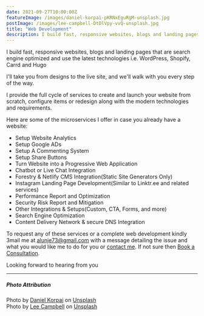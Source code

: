 ```yaml
---
date: 2021-09-27T10:00:00Z
featureImage: /images/daniel-korpai-pKRNxEguRgM-unsplash.jpg
postImage: /images/lee-campbell-DtDlVpy-vvQ-unsplash.jpg
title: "Web Development"
description: I build fast, responsive websites, blogs and landing pages that are search engine optimized and use the latest technologies i.e. WordPress, Shopify, Carrd and Hugo
---
```


I build fast, responsive websites, blogs and landing pages that are search engine optimized and use the latest technologies i.e. WordPress, Shopify, Carrd and Hugo

I'll take you from designs to the live site, and we'll walk with you every step of the way. 

I provide the full cycle of services to create and launch your website from scratch, configure items or redesign along with the modern technologies and requirements.

Here are some of the microservices I offer in case you already have a website:

* Setup Website Analytics
* Setup Google ADs
* Setup A Commenting System
* Setup Share Buttons
* Turn Website into a Progressive Web Application
* Chatbot or Live Chat Integration
* Forestry & Netlify CMS Integration(Static Site Generators Only)
* Instagram Landing Page Development(Similar to Linktr.ee and related services)
* Performance Report and Optimization
* Security Risk Report and Mitigation
* Other Integrations & Setups(Custom, CTA, Forms, and more)
* Search Engine Optimization
* Content Delivery Network & secure DNS Integration

To request any of these services or a complete web development kindly 3mail me at [alunje73@gmail.com](mailto:alunje73@gmail.com) with a message detailing the issue and what you would like me to do for you or [contact me](/contact). If not sure then [Book a Consultation](https://calendly.com/stephenajulu).

Looking forward to hearing from you

<hr>
<h5>Photo Attribution</h5>
Photo by <a href="https://unsplash.com/@danielkorpai?utm_source=unsplash&utm_medium=referral&utm_content=creditCopyText">Daniel Korpai</a> on <a href="https://unsplash.com/s/photos/web-development?utm_source=unsplash&utm_medium=referral&utm_content=creditCopyText">Unsplash</a>
<br>
Photo by <a href="https://unsplash.com/@leecampbell?utm_source=unsplash&utm_medium=referral&utm_content=creditCopyText">Lee  Campbell</a> on <a href="https://unsplash.com/?utm_source=unsplash&utm_medium=referral&utm_content=creditCopyText">Unsplash</a>
  
